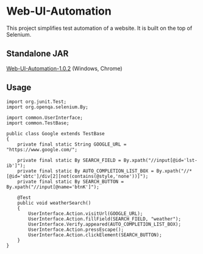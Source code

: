 # Web-UI-Automation

This project simplifies test automation of a website. It is built on the top of Selenium.

## Standalone JAR

[Web-UI-Automation-1.0.2](https://github.com/gartenkralle/web-ui-automation/releases/download/1.0.1/web-ui-automation-1.0.2.jar) (Windows, Chrome)

## Usage

```
import org.junit.Test;
import org.openqa.selenium.By;

import common.UserInterface;
import common.TestBase;

public class Google extends TestBase
{
    private final static String GOOGLE_URL = "https://www.google.com/";
    
    private final static By SEARCH_FIELD = By.xpath("//input[@id='lst-ib']");
    private final static By AUTO_COMPLETION_LIST_BOX = By.xpath("//*[@id='sbtc']/div[2][not(contains(@style,'none'))]");
    private final static By SEARCH_BUTTON = By.xpath("//input[@name='btnK']");
    
    @Test
    public void weatherSearch()
    {
        UserInterface.Action.visitUrl(GOOGLE_URL);
        UserInterface.Action.fillField(SEARCH_FIELD, "weather");
        UserInterface.Verify.appeared(AUTO_COMPLETION_LIST_BOX);
        UserInterface.Action.pressEscape();
        UserInterface.Action.clickElement(SEARCH_BUTTON);
    }
}
```
